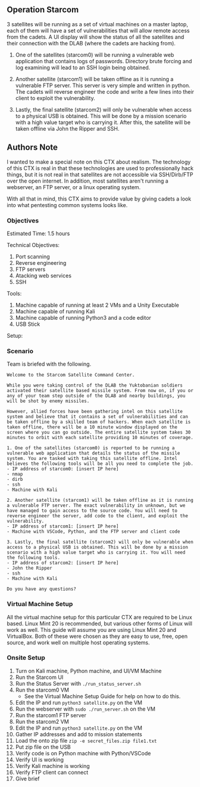 ## Operation Starcom

3 satellites will be running as a set of virtual machines on a master laptop, each of them will have a set of vulnerabilities that will allow remote access from the cadets. A UI display will show the status of all the satellites and their connection with the DLAB (where the cadets are hacking from).

1. One of the satellites (starcom0) will be running a vulnerable web application that contains logs of passwords. Directory brute forcing and log examining will lead to an SSH login being obtained.

2. Another satellite (starcom1) will be taken offline as it is running a vulnerable FTP server. This server is very simple and written in python. The cadets will reverse engineer the code and write a few lines into their client to exploit the vulnerability.

3. Lastly, the final satellite (starcom2) will only be vulnerable when access to a physical USB is obtained. This will be done by a mission scenario with a high value target who is carrying it. After this, the satellite will be taken offline via John the Ripper and SSH.

## Authors Note

I wanted to make a special note on this CTX about realism. The technology of this CTX is real in that these technologies are used to professionally hack things, but it is not real in that satellites are not accessible via SSH/Dirb/FTP over the open internet. In addition, most satellites aren't running a webserver, an FTP server, or a linux operating system.

With all that in mind, this CTX aims to provide value by giving cadets a look into what pentesting common systems looks like.

### Objectives

Estimated Time: 1.5 hours

Technical Objectives:
1. Port scanning
1. Reverse engineering
1. FTP servers
1. Atacking web services
1. SSH

Tools:
1. Machine capable of running at least 2 VMs and a Unity Executable
1. Machine capable of running Kali
1. Machine capable of running Python3 and a code editor
1. USB Stick

Setup:

### Scenario

Team is briefed with the following.

```
Welcome to the Starcom Satellite Command Center.

While you were taking control of the DLAB the Yuktobanian soldiers activated their satellite based missile system. From now on, if you or any of your team step outside of the DLAB and nearby buildings, you will be shot by enemy missiles.

However, allied forces have been gathering intel on this satellite system and believe that it contains a set of vulnerabilities and can be taken offline by a skilled team of hackers. When each satellite is taken offline, there will be a 10 minute window displayed on the screen where you can go outside. The entire satellite system takes 30 minutes to orbit with each satellite providing 10 minutes of coverage.

1. One of the satellites (starcom0) is reported to be running a vulnerable web application that details the status of the missile system. You are tasked with taking this satellite offline. Intel believes the following tools will be all you need to complete the job.
- IP address of starcom0: [insert IP here]
- nmap
- dirb
- ssh
- Machine with Kali

2. Another satellite (starcom1) will be taken offline as it is running a vulnerable FTP server. The exact vulnerability in unknown, but we have managed to gain access to the source code. You will need to reverse engineer the server, add code to the client, and exploit the vulnerability.
- IP address of starcom1: [insert IP here]
- Machine with VSCode, Python, and the FTP server and client code

3. Lastly, the final satellite (starcom2) will only be vulnerable when access to a physical USB is obtained. This will be done by a mission scenario with a high value target who is carrying it. You will need the following tools.
- IP address of starcom2: [insert IP here]
- John the Ripper
- ssh
- Machine with Kali

Do you have any questions?

```

### Virtual Machine Setup

All the virtual machine setup for this particular CTX are required to be Linux based. Linux Mint 20 is recommended, but various other forms of Linux will work as well. This guide will assume you are using Linux Mint 20 and VirtualBox. Both of these were chosen as they are easy to use, free, open source, and work well on multiple host operating systems.

### Onsite Setup

1. Turn on Kali machine, Python machine, and UI/VM Machine
2. Run the Starcom UI
3. Run the Status Server with `./run_status_server.sh`
4. Run the starcom0 VM
    - See the Virtual Machine Setup Guide for help on how to do this.
5. Edit the IP and run `python3 satellite.py` on the VM
6. Run the webserver with `sudo ./run_server.sh` on the VM
7. Run the starcom1 FTP server
8. Run the starcom2 VM
9. Edit the IP and run `python3 satellite.py` on the VM
10. Gather IP addresses and add to mission statements
11. Load the onto zip file `zip -e secret_files.zip file1.txt`
12. Put zip file on the USB
13. Verify code is on Python machine with Python/VSCode
14. Verify UI is working
15. Verify Kali machine is working
16. Verify FTP client can connect
17. Give brief